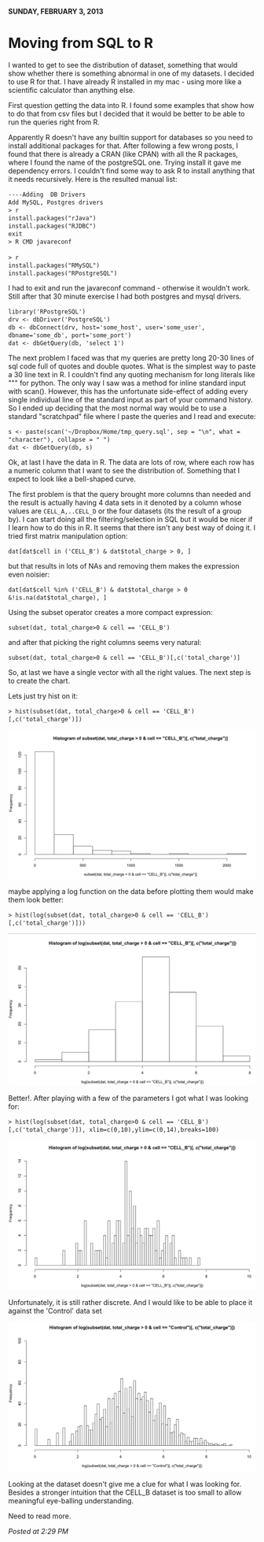 **SUNDAY, FEBRUARY 3, 2013**

Moving from SQL to R
=================

I wanted to get to see the distribution of dataset, something that would show whether there is something abnormal in one of my datasets.
I decided to use R for that.
I have already R installed in my mac - using more like a scientific calculator than anything else.

First question getting the data into R. I found some examples that show how to do that from csv files but I decided that it would be better to be able to run the queries right from R.

Apparently R doesn't have any builtin support for databases so you need to install additional packages for that.
After following a few wrong posts, I found that there is already a CRAN (like CPAN) with all the R packages, where I found the name of the postgreSQL one.
Trying install it gave me dependency errors. I couldn't find some way to ask R to install anything that it needs recursively. Here is the resulted manual list:

```
----Adding  DB Drivers
Add MySQL, Postgres drivers
> r
install.packages("rJava")
install.packages("RJDBC")
exit
> R CMD javareconf

> r
install.packages("RMySQL")
install.packages("RPostgreSQL")
```

I had to exit and run the javareconf command - otherwise it wouldn't work. Still after that 30 minute exercise I had both postgres and mysql drivers.

```
library('RPostgreSQL')
drv <- dbDriver('PostgreSQL')
db <- dbConnect(drv, host='some_host', user='some_user', dbname='some_db', port='some_port')
dat <- dbGetQuery(db, 'select 1')
```

The next problem I faced was that my queries are pretty long 20-30 lines of sql code full of quotes and double quotes. What is the simplest  way to paste a 30 line text in R. I couldn't find any quoting mechanism for long literals like """ for python. The only way I saw was a method for inline standard input with scan(). However, this has the unfortunate side-effect of adding every single individual line of the standard input as part of your command history.  So I ended up deciding that the most normal way would be to use a standard "scratchpad" file where I paste the queries and I read  and execute:

```
s <- paste(scan('~/Dropbox/Home/tmp_query.sql', sep = "\n", what = "character"), collapse = " ")
dat <- dbGetQuery(db, s)
```

Ok, at last I have the data in R. The data are lots of row, where each row has a numeric column that I want to see the distribution of. Something that I expect to look like a bell-shaped curve. 

The first problem is that the query brought more columns than needed and the result is actually having 4 data sets in it denoted by a column whose values are `CELL_A,..CELL_D` or the four datasets (its the result of a group by). I can start doing all the filtering/selection in SQL but it would be nicer if I learn how to do this in R.
It seems that there isn't any best way of doing it.
I tried first matrix manipulation option:
```
dat[dat$cell in ('CELL_B') & dat$total_charge > 0, ]
```

but that results in lots of NAs and removing them makes the expression even noisier:
```
dat[dat$cell %in% ('CELL_B') & dat$total_charge > 0 &!is.na(dat$total_charge), ]
```

Using the subset operator creates a more compact expression:
```
subset(dat, total_charge>0 & cell == 'CELL_B')
```

and after that picking the right columns seems very natural:
```
subset(dat, total_charge>0 & cell == 'CELL_B')[,c('total_charge')]
```

So, at last we have a single vector with all the right values. The next step is to create the chart.

Lets just try hist on it:
```
> hist(subset(dat, total_charge>0 & cell == 'CELL_B')[,c('total_charge')])
```

![Alt text](images/histogram1.png)

maybe applying a log function on the data before plotting them would make them look better:
```
> hist(log(subset(dat, total_charge>0 & cell == 'CELL_B')[,c('total_charge')]))
```

![Alt text](images/histogram2.png)

Better!.
After playing with a few of the parameters I got what I was looking for:
```
> hist(log(subset(dat, total_charge>0 & cell == 'CELL_B')[,c('total_charge')]), xlim=c(0,10),ylim=c(0,14),breaks=100)
```

![Alt text](images/histogram3.png)

Unfortunately, it is still rather discrete. And I would like to be able to place it against the 'Control' data set

![Alt text](images/histogram4.png)

Looking at the dataset doesn't give me a clue for what I was looking for. Besides a stronger intuition that the CELL_B dataset is too small to allow meaningful eye-balling understanding.

Need to read more.

_Posted at 2:29 PM_